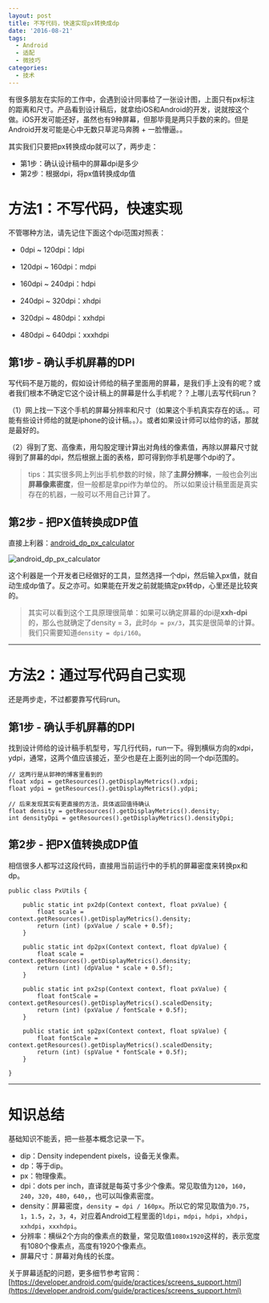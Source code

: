 ```yaml
---
layout: post
title: 不写代码，快速实现px转换成dp
date: '2016-08-21'
tags:
  - Android
  - 适配
  - 微技巧
categories: 
  - 技术
---
```


有很多朋友在实际的工作中，会遇到设计同事给了一张设计图，上面只有px标注的距离和尺寸。产品看到设计稿后，就拿给iOS和Android的开发，说就按这个做。iOS开发可能还好，虽然也有9种屏幕，但那毕竟是两只手数的来的。但是Android开发可能是心中无数只草泥马奔腾 + 一脸懵逼。。

其实我们只要把px转换成dp就可以了，两步走：

- 第1步：确认设计稿中的屏幕dpi是多少
- 第2步：根据dpi，将px值转换成dp值

<!-- more -->

# 方法1：不写代码，快速实现

不管哪种方法，请先记住下面这个dpi范围对照表：

- 0dpi ~ 120dpi：ldpi

- 120dpi ~ 160dpi：mdpi

- 160dpi ~ 240dpi：hdpi

- 240dpi ~ 320dpi：xhdpi

- 320dpi ~ 480dpi：xxhdpi

- 480dpi ~ 640dpi：xxxhdpi



## 第1步 - 确认手机屏幕的DPI

写代码不是万能的，假如设计师给的稿子里面用的屏幕，是我们手上没有的呢？或者我们根本不确定它这个设计稿上的屏幕是什么手机呢？？上哪儿去写代码run？

（1）网上找一下这个手机的屏幕分辨率和尺寸（如果这个手机真实存在的话。。可能有些设计师给的就是iphone的设计稿。。）。或者如果设计师可以给你的话，那就是最好的。

（2）得到了宽、高像素，用勾股定理计算出对角线的像素值，再除以屏幕尺寸就得到了屏幕的dpi，然后根据上面的表格，即可得到你手机是哪个dpi的了。

> tips：其实很多网上列出手机参数的时候，除了**主屏分辨率**，一般也会列出**屏幕像素密度**，但一般都是拿ppi作为单位的。 所以如果设计稿里面是真实存在的机器，一般可以不用自己计算了。


## 第2步 - 把PX值转换成DP值

直接上利器：[android_dp_px_calculator](http://labs.rampinteractive.co.uk/android_dp_px_calculator/)

![android_dp_px_calculator](http://ww2.sinaimg.cn/large/006y8lVagw1f70nuqvhiqj30go0dqgnb.jpg)

这个利器是一个开发者已经做好的工具，显然选择一个dpi，然后输入px值，就自动生成dp值了。反之亦可。如果能在开发之前就能搞定px转dp，心里还是比较爽的。

> 其实可以看到这个工具原理很简单：如果可以确定屏幕的dpi是**xxh-dpi**的，那么也就确定了density = 3，此时`dp = px/3`，其实是很简单的计算。我们只需要知道`density = dpi/160`。

***

# 方法2：通过写代码自己实现

还是两步走，不过都要靠写代码run。

## 第1步 - 确认手机屏幕的DPI

找到设计师给的设计稿手机型号，写几行代码，run一下。得到横纵方向的xdpi，ydpi，通常，这两个值应该接近，至少也是在上面列出的同一个dpi范围的。

```
// 这两行是从郭神的博客里看到的
float xdpi = getResources().getDisplayMetrics().xdpi;
float ydpi = getResources().getDisplayMetrics().ydpi;

// 后来发现其实有更直接的方法，具体返回值待确认
float density = getResources().getDisplayMetrics().density;
int densityDpi = getResources().getDisplayMetrics().densityDpi;
```


## 第2步 - 把PX值转换成DP值

相信很多人都写过这段代码，直接用当前运行中的手机的屏幕密度来转换px和dp。

```
public class PxUtils {

    public static int px2dp(Context context, float pxValue) {
        float scale = context.getResources().getDisplayMetrics().density;
        return (int) (pxValue / scale + 0.5f);
    }

    public static int dp2px(Context context, float dpValue) {
        float scale = context.getResources().getDisplayMetrics().density;
        return (int) (dpValue * scale + 0.5f);
    }

    public static int px2sp(Context context, float pxValue) {
        float fontScale = context.getResources().getDisplayMetrics().scaledDensity;
        return (int) (pxValue / fontScale + 0.5f);
    }

    public static int sp2px(Context context, float spValue) {
        float fontScale = context.getResources().getDisplayMetrics().scaledDensity;
        return (int) (spValue * fontScale + 0.5f);
    }

}

```

***

# 知识总结

基础知识不能丢，把一些基本概念记录一下。

- dip：Density independent pixels，设备无关像素。
- dp：等于dip。
- px：物理像素。
- dpi：dots per inch，直译就是每英寸多少个像素。常见取值为`120`，`160`，`240`，`320`，`480`，`640`，，也可以叫像素密度。
- density：屏幕密度，`density = dpi / 160px`。所以它的常见取值为`0.75`，`1`，`1.5`，`2`，`3`，`4`，对应着Android工程里面的`ldpi`，`mdpi`，`hdpi`，`xhdpi`，`xxhdpi`，`xxxhdpi`。
- 分辨率：横纵2个方向的像素点的数量，常见取值`1080x1920`这样的，表示宽度有1080个像素点，高度有1920个像素点。
- 屏幕尺寸：屏幕对角线的长度。

关于屏幕适配的问题，更多细节参考官网：[https://developer.android.com/guide/practices/screens_support.html](https://developer.android.com/guide/practices/screens_support.html)










